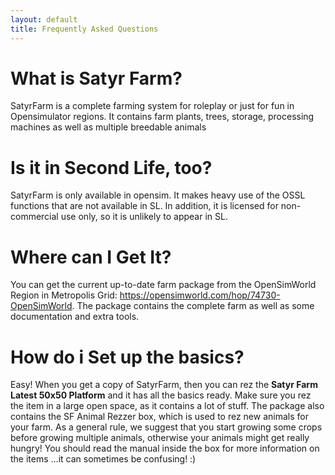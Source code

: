 ```yaml
---
layout: default
title: Frequently Asked Questions
---
```

# What is Satyr Farm?

SatyrFarm is a complete farming system for roleplay or just for fun in Opensimulator regions. It contains farm plants, trees, storage, processing machines as well as multiple breedable animals

# Is it in Second Life, too?

SatyrFarm is only available in opensim. It makes heavy use of the OSSL functions that are not available in SL. In addition, it is licensed for non-commercial use only, so it is unlikely to appear in SL. 

# Where can I Get It?
You can get the current up-to-date farm package from the OpenSimWorld Region in Metropolis Grid: https://opensimworld.com/hop/74730-OpenSimWorld. The package contains the complete farm as well as some documentation and extra tools. 

# How do i Set up the basics?
Easy! When you get a copy of SatyrFarm, then you can rez the <b>Satyr Farm Latest 50x50 Platform</b> and it has all the basics ready. Make sure you rez the item in a large open space, as it contains a lot of stuff.  The package also contains the SF Animal Rezzer box, which is used to rez new animals for your farm. As a general rule, we suggest that you start growing some crops before growing multiple animals, otherwise your animals might get really hungry! You should read the manual inside the box for more information on the items ...it can sometimes be confusing! :)
